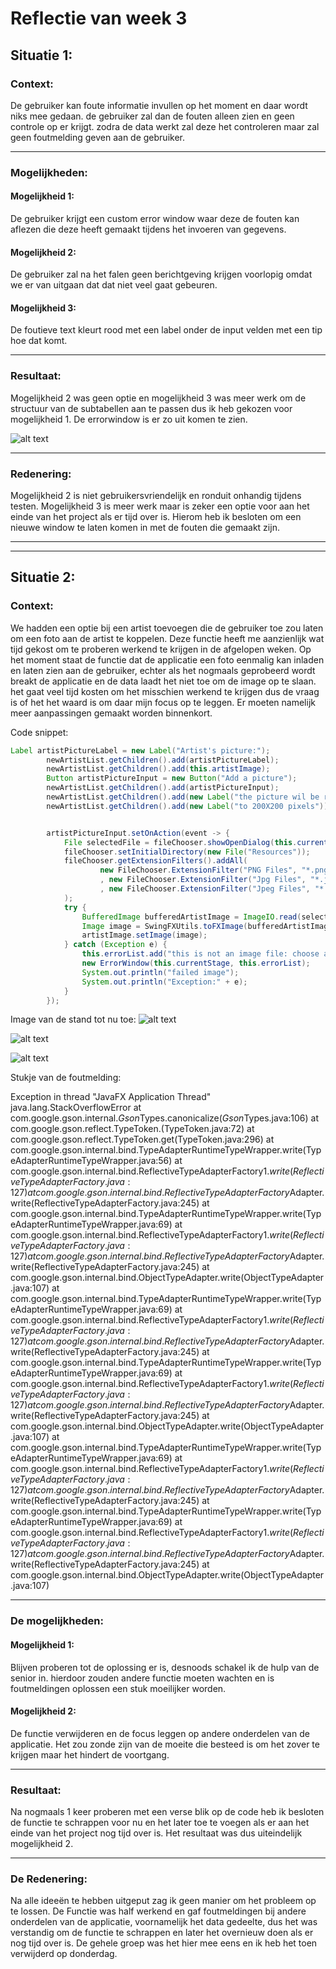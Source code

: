 # Reflectie van week 3


## Situatie 1:

### Context:
De gebruiker kan foute informatie invullen op het moment en daar wordt niks mee gedaan. de gebruiker zal dan de fouten alleen zien en geen controle op er krijgt. zodra de data werkt zal deze het controleren maar zal geen foutmelding geven aan de gebruiker. 

---

### Mogelijkheden:
#### Mogelijkheid 1:
De gebruiker krijgt een custom error window waar deze de fouten kan aflezen die deze heeft gemaakt tijdens het invoeren van gegevens. 

#### Mogelijkheid 2:
De gebruiker zal na het falen geen berichtgeving krijgen voorlopig omdat we er van uitgaan dat dat niet veel gaat gebeuren. 

#### Mogelijkheid 3:
De foutieve text kleurt rood met een label onder de input velden met een tip hoe dat komt.

---
### Resultaat:
Mogelijkheid 2 was geen optie en mogelijkheid 3 was meer werk om de structuur van de subtabellen aan te passen dus ik heb gekozen voor mogelijkheid 1. De errorwindow is er zo uit komen te zien.

![alt text](errorwindow.png "Error Window")

---

### Redenering:
Mogelijkheid 2 is niet gebruikersvriendelijk en ronduit onhandig tijdens testen. Mogelijkheid 3 is meer werk maar is zeker een optie voor aan het einde van het project als er tijd over is. Hierom heb ik besloten om een nieuwe window te laten komen in met de fouten die gemaakt zijn. 

---
---

## Situatie 2:
### Context:
We hadden een optie bij een artist toevoegen die de gebruiker toe zou laten om een foto aan de artist te koppelen. Deze functie heeft me aanzienlijk wat tijd gekost om te proberen werkend te krijgen in de afgelopen weken. Op het moment staat de functie dat de applicatie een foto eenmalig kan inladen en laten zien aan de gebruiker, echter als het nogmaals geprobeerd wordt breakt de applicatie en de data laadt het niet toe om de image op te slaan. het gaat veel tijd kosten om het misschien werkend te krijgen dus de vraag is of het het waard is om daar mijn focus op te leggen. Er moeten namelijk meer aanpassingen gemaakt worden binnenkort.

Code snippet:

```Java
Label artistPictureLabel = new Label("Artist's picture:");
        newArtistList.getChildren().add(artistPictureLabel);
        newArtistList.getChildren().add(this.artistImage);
        Button artistPictureInput = new Button("Add a picture");
        newArtistList.getChildren().add(artistPictureInput);
        newArtistList.getChildren().add(new Label("the picture wil be resized"));
        newArtistList.getChildren().add(new Label("to 200X200 pixels"));


        artistPictureInput.setOnAction(event -> {
            File selectedFile = fileChooser.showOpenDialog(this.currentStage);
            fileChooser.setInitialDirectory(new File("Resources"));
            fileChooser.getExtensionFilters().addAll(
                    new FileChooser.ExtensionFilter("PNG Files", "*.png")
                    , new FileChooser.ExtensionFilter("Jpg Files", "*.jpg")
                    , new FileChooser.ExtensionFilter("Jpeg Files", "*.jpeg")
            );
            try {
                BufferedImage bufferedArtistImage = ImageIO.read(selectedFile);
                Image image = SwingFXUtils.toFXImage(bufferedArtistImage, null);
                artistImage.setImage(image);
            } catch (Exception e) {
                this.errorList.add("this is not an image file: choose a Jpeg/Jpg/PNG file");
                new ErrorWindow(this.currentStage, this.errorList);
                System.out.println("failed image");
                System.out.println("Exception:" + e);
            }
        });

``` 

Image van de stand tot nu toe:
![alt text](imageselect1.png "image selecting, before")

![alt text](imageselect2.png "image selecting, during")

![alt text](imageselect3.png "image selecting, after")


Stukje van de foutmelding:


Exception in thread "JavaFX Application Thread" java.lang.StackOverflowError
	at com.google.gson.internal.$Gson$Types.canonicalize($Gson$Types.java:106)
	at com.google.gson.reflect.TypeToken.<init>(TypeToken.java:72)
	at com.google.gson.reflect.TypeToken.get(TypeToken.java:296)
	at com.google.gson.internal.bind.TypeAdapterRuntimeTypeWrapper.write(TypeAdapterRuntimeTypeWrapper.java:56)
	at com.google.gson.internal.bind.ReflectiveTypeAdapterFactory$1.write(ReflectiveTypeAdapterFactory.java:127)
	at com.google.gson.internal.bind.ReflectiveTypeAdapterFactory$Adapter.write(ReflectiveTypeAdapterFactory.java:245)
	at com.google.gson.internal.bind.TypeAdapterRuntimeTypeWrapper.write(TypeAdapterRuntimeTypeWrapper.java:69)
	at com.google.gson.internal.bind.ReflectiveTypeAdapterFactory$1.write(ReflectiveTypeAdapterFactory.java:127)
	at com.google.gson.internal.bind.ReflectiveTypeAdapterFactory$Adapter.write(ReflectiveTypeAdapterFactory.java:245)
	at com.google.gson.internal.bind.ObjectTypeAdapter.write(ObjectTypeAdapter.java:107)
	at com.google.gson.internal.bind.TypeAdapterRuntimeTypeWrapper.write(TypeAdapterRuntimeTypeWrapper.java:69)
	at com.google.gson.internal.bind.ReflectiveTypeAdapterFactory$1.write(ReflectiveTypeAdapterFactory.java:127)
	at com.google.gson.internal.bind.ReflectiveTypeAdapterFactory$Adapter.write(ReflectiveTypeAdapterFactory.java:245)
	at com.google.gson.internal.bind.TypeAdapterRuntimeTypeWrapper.write(TypeAdapterRuntimeTypeWrapper.java:69)
	at com.google.gson.internal.bind.ReflectiveTypeAdapterFactory$1.write(ReflectiveTypeAdapterFactory.java:127)
	at com.google.gson.internal.bind.ReflectiveTypeAdapterFactory$Adapter.write(ReflectiveTypeAdapterFactory.java:245)
	at com.google.gson.internal.bind.ObjectTypeAdapter.write(ObjectTypeAdapter.java:107)
	at com.google.gson.internal.bind.TypeAdapterRuntimeTypeWrapper.write(TypeAdapterRuntimeTypeWrapper.java:69)
	at com.google.gson.internal.bind.ReflectiveTypeAdapterFactory$1.write(ReflectiveTypeAdapterFactory.java:127)
	at com.google.gson.internal.bind.ReflectiveTypeAdapterFactory$Adapter.write(ReflectiveTypeAdapterFactory.java:245)
	at com.google.gson.internal.bind.TypeAdapterRuntimeTypeWrapper.write(TypeAdapterRuntimeTypeWrapper.java:69)
	at com.google.gson.internal.bind.ReflectiveTypeAdapterFactory$1.write(ReflectiveTypeAdapterFactory.java:127)
	at com.google.gson.internal.bind.ReflectiveTypeAdapterFactory$Adapter.write(ReflectiveTypeAdapterFactory.java:245)
	at com.google.gson.internal.bind.ObjectTypeAdapter.write(ObjectTypeAdapter.java:107)


_____

### De mogelijkheden:

#### Mogelijkheid 1:
Blijven proberen tot de oplossing er is, desnoods schakel ik de hulp van de senior in. hierdoor zouden andere functie moeten wachten en is foutmeldingen oplossen een stuk moeilijker worden.


#### Mogelijkheid 2:
De functie verwijderen en de focus leggen op andere onderdelen van de applicatie. Het zou zonde zijn van de moeite die besteed is om het zover te krijgen maar het hindert de voortgang.

___
### Resultaat:

Na nogmaals 1 keer proberen met een verse blik op de code heb ik besloten de functie te schrappen voor nu en het later toe te voegen als er aan het einde van het project nog tijd over is. Het resultaat was dus uiteindelijk mogelijkheid 2. 


___
### De Redenering:

Na alle ideeën te hebben uitgeput zag ik geen manier om het probleem op te lossen. De Functie was half werkend en gaf foutmeldingen bij andere onderdelen van de applicatie, voornamelijk het data gedeelte, dus het was verstandig om de functie te schrappen en later het overnieuw doen als er nog tijd over is. De gehele groep was het hier mee eens en ik heb het toen verwijderd op donderdag.



